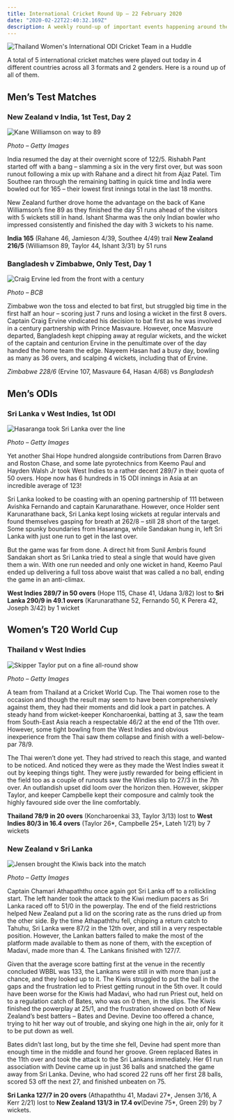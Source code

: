 ```yaml
---
title: International Cricket Round Up – 22 February 2020
date: "2020-02-22T22:40:32.169Z"
description: A weekly round-up of important events happening around the cricketing world.
---
```


![Thailand Women's International ODI Cricket Team in a Huddle](./Thailand-Women-Cricket-Team.jpg)

A total of 5 international cricket matches were played out today in 4 different countries across all 3 formats and 2 genders. Here is a round up of all of them.

## Men’s Test Matches
### New Zealand v India, 1st Test, Day 2

![Kane Williamson on way to 89](./Kane-Williamson.jpg)

*Photo – Getty Images*

India resumed the day at their overnight score of 122/5. Rishabh Pant started off with a bang – slamming a six in the very first over, but was soon runout following a mix up with Rahane and a direct hit from Ajaz Patel. Tim Southee ran through the remaining batting in quick time and India were bowled out for 165 – their lowest first innings total in the last 18 months.

New Zealand further drove home the advantage on the back of Kane Williamson’s fine 89 as they finished the day 51 runs ahead of the visitors with 5 wickets still in hand. Ishant Sharma was the only Indian bowler who impressed consistently and finished the day with 3 wickets to his name.

**India 165** (Rahane 46, Jamieson 4/39, Southee 4/49) trail **New Zealand 216/5** (Williamson 89, Taylor 44, Ishant 3/31) by 51 runs

### Bangladesh v Zimbabwe, Only Test, Day 1
![Craig Ervine led from the front with a century](./Craig-Ervine.jpg)

*Photo – BCB*

Zimbabwe won the toss and elected to bat first, but struggled big time in the first half an hour – scoring just 7 runs and losing a wicket in the first 8 overs. Captain Craig Ervine vindicated his decision to bat first as he was involved in a century partnership with Prince Masvaure. However, once Masvure departed, Bangladesh kept chipping away at regular wickets, and the wicket of the captain and centurion Ervine in the penultimate over of the day handed the home team the edge. Nayeem Hasan had a busy day, bowling as many as 36 overs, and scalping 4 wickets, including that of Ervine.

*Zimbabwe 228/6* (Ervine 107, Masvaure 64, Hasan 4/68) vs *Bangladesh*

## Men’s ODIs
### Sri Lanka v West Indies, 1st ODI

![Hasaranga took Sri Lanka over the line](./Hasaranga.jpg)

*Photo – Getty Images*

Yet another Shai Hope hundred alongside contributions from Darren Bravo and Roston Chase, and some late pyrotechnics from Keemo Paul and Hayden Walsh Jr took West Indies to a rather decent 289/7 in their quota of 50 overs. Hope now has 6 hundreds in 15 ODI innings in Asia at an incredible average of 123!

Sri Lanka looked to be coasting with an opening partnership of 111 between Avishka Fernando and captain Karunarathane. However, once Holder sent Karunarathane back, Sri Lanka kept losing wickets at regular intervals and found themselves gasping for breath at 262/8 – still 28 short of the target. Some spunky boundaries from Hasaranga, while Sandakan hung in, left Sri Lanka with just one run to get in the last over.

But the game was far from done. A direct hit from Sunil Ambris found Sandakan short as Sri Lanka tried to steal a single that would have given them a win. With one run needed and only one wicket in hand, Keemo Paul ended up delivering a full toss above waist that was called a no ball, ending the game in an anti-climax.

**West Indies 289/7 in 50 overs** (Hope 115, Chase 41, Udana 3/82) lost to **Sri Lanka 290/9 in 49.1 overs** (Karunarathane 52, Fernando 50, K Perera 42, Joseph 3/42) by 1 wicket

## Women’s T20 World Cup
### Thailand v West Indies
![Skipper Taylor put on a fine all-round show](./Taylor.jpg)

*Photo – Getty Images*

A team from Thailand at a Cricket World Cup. The Thai women rose to the occasion and though the result may seem to have been comprehensively against them, they had their moments and did look a part in patches. A steady hand from wicket-keeper Koncharoenkai, batting at 3, saw the team from South-East Asia reach a respectable 46/2 at the end of the 11th over. However, some tight bowling from the West Indies and obvious inexperience from the Thai saw them collapse and finish with a well-below-par 78/9.

The Thai weren’t done yet. They had strived to reach this stage, and wanted to be noticed. And noticed they were as they made the West Indies sweat it out by keeping things tight. They were justly rewarded for being efficient in the field too as a couple of runouts saw the Windies slip to 27/3 in the 7th over. An outlandish upset did loom over the horizon then. However, skipper Taylor, and keeper Campbelle kept their composure and calmly took the highly favoured side over the line comfortably.

**Thailand 78/9 in 20 overs** (Koncharoenkai 33, Taylor 3/13) lost to **West Indies 80/3 in 16.4 overs** (Taylor 26*, Campbelle 25*, Lateh 1/21) by 7 wickets

### New Zealand v Sri Lanka
![Jensen brought the Kiwis back into the match](./Jensen.jpg)

*Photo – Getty Images*

Captain Chamari Athapaththu once again got Sri Lanka off to a rollickling start. The left hander took the attack to the Kiwi medium pacers as Sri Lanka raced off to 51/0 in the powerplay. The end of the field restrictions helped New Zealand put a lid on the scoring rate as the runs dried up from the other side. By the time Athapaththu fell, chipping a return catch to Tahuhu, Sri Lanka were 87/2 in the 12th over, and still in a very respectable position. However, the Lankan batters failed to make the most of the platform made available to them as none of them, with the exception of Madavi, made more than 4. The Lankans finished with 127/7.

Given that the average score batting first at the venue in the recently concluded WBBL was 133, the Lankans were still in with more than just a chance, and they looked up to it. The Kiwis struggled to put the ball in the gaps and the frustration led to Priest getting runout in the 5th over. It could have been worse for the Kiwis had Madavi, who had run Priest out, held on to a regulation catch of Bates, who was on 0 then, in the slips. The Kiwis finished the powerplay at 25/1, and the frustration showed on both of New Zealand’s best batters – Bates and Devine. Devine too offered a chance, trying to hit her way out of trouble, and skying one high in the air, only for it to be put down as well.

Bates didn’t last long, but by the time she fell, Devine had spent more than enough time in the middle and found her groove. Green replaced Bates in the 11th over and took the attack to the Sri Lankans immediately. Her 61 run association with Devine came up in just 36 balls and snatched the game away from Sri Lanka. Devine, who had scored 22 runs off her first 28 balls, scored 53 off the next 27, and finished unbeaten on 75.

**Sri Lanka 127/7 in 20 overs** (Athapaththu 41, Madavi 27*, Jensen 3/16, A Kerr 2/21) lost to **New Zealand 131/3 in 17.4 ov**(Devine 75*, Green 29) by 7 wickets.